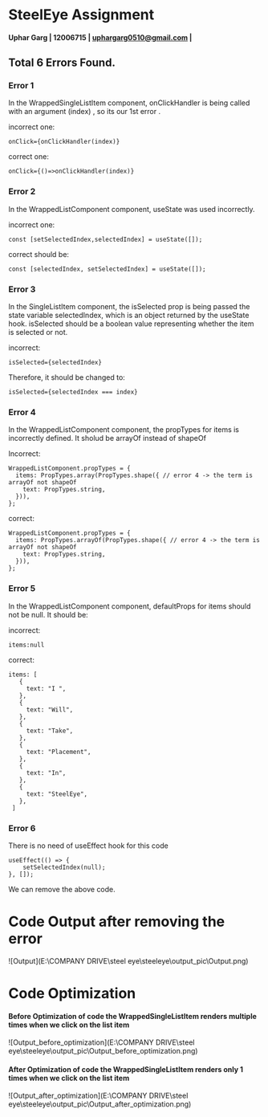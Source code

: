 
# SteelEye Assignment

#### Uphar Garg | 12006715 | uphargarg0510@gmail.com |

## Total 6 Errors Found.

### Error 1

In the WrappedSingleListItem component, onClickHandler is being called with an argument (index) , so its our 1st error . 

incorrect one:

```
onClick={onClickHandler(index)}

```

correct one:

```
onClick={()=>onClickHandler(index)}
```

### Error 2

In the WrappedListComponent component, useState was used incorrectly.

incorrect one:

```
const [setSelectedIndex,selectedIndex] = useState([]);

```


correct should be:

```
const [selectedIndex, setSelectedIndex] = useState([]);
```

### Error 3

In the SingleListItem component, the isSelected prop is being passed the state variable selectedIndex, which is an object returned by the useState hook. isSelected should be a boolean value representing whether the item is selected or not. 

incorrect:

```
isSelected={selectedIndex}
```

Therefore, it should be changed to:

```
isSelected={selectedIndex === index}
```

### Error 4

In the WrappedListComponent component, the propTypes for items is incorrectly defined. It sholud be arrayOf instead of shapeOf

Incorrect:

```
WrappedListComponent.propTypes = {
  items: PropTypes.array(PropTypes.shape({ // error 4 -> the term is arrayOf not shapeOf 
    text: PropTypes.string,
  })),
};
```


correct:

```
WrappedListComponent.propTypes = {
  items: PropTypes.arrayOf(PropTypes.shape({ // error 4 -> the term is arrayOf not shapeOf 
    text: PropTypes.string,
  })),
};
```

### Error 5

In the WrappedListComponent component, defaultProps for items should not be null. It should be:

incorrect:

```
items:null
```

correct: 

 ```
items: [                    
    {
      text: "I ",
    },
    {
      text: "Will",
    },
    {
      text: "Take",
    },
    {
      text: "Placement",
    },
    {
      text: "In",
    },
    {
      text: "SteelEye",
    },
  ]
 ```


### Error 6

There is no need of useEffect hook for this code

```
useEffect(() => {
    setSelectedIndex(null);
}, []);
```

We can remove the above code.

 
# Code Output after removing the error

![Output](E:\COMPANY DRIVE\steel eye\steeleye\output_pic\Output.png)


# Code Optimization

#### Before Optimization of code the WrappedSingleListItem renders multiple times when we click on the list item

![Output_before_optimization](E:\COMPANY DRIVE\steel eye\steeleye\output_pic\Output_before_optimization.png)


#### After Optimization of code the WrappedSingleListItem renders only 1 times when we click on the list item


![Output_after_optimization](E:\COMPANY DRIVE\steel eye\steeleye\output_pic\Output_after_optimization.png)


